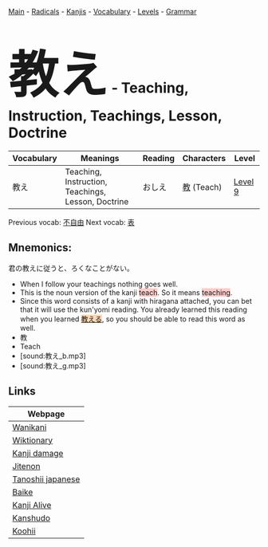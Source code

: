 <style> bigfont {font-size: 100px}</style>
[Main](../README.md) -
[Radicals](../radicals.md) -
[Kanjis](../kanjis.md) -
[Vocabulary](../vocabulary.md) -
[Levels](../levels.md) -
[Grammar](../grammar.md)
# <bigfont> 教え</bigfont> - Teaching, Instruction, Teachings, Lesson, Doctrine 

| Vocabulary | Meanings | Reading | Characters | Level |
| --- | --- | --- | --- | --- |
| 教え | Teaching, Instruction, Teachings, Lesson, Doctrine | おしえ |  [教](../kanjis/教.md) (Teach) | [Level 9](../levels/wk_level9.md) |

Previous vocab: [不自由](不自由.md) Next vocab: [表](表.md) 

## Mnemonics:
君の教えに従うと、ろくなことがない。
* When I follow your teachings nothing goes well.
* This is the noun version of the kanji <span style="background-color:#ffcccb"> teach</span>. So it means <span style="background-color:#ffcccb"> teaching</span>.
* Since this word consists of a kanji with hiragana attached, you can bet that it will use the kun'yomi reading. You already learned this reading when you learned <span style="background-color:#fed8b1"> [教える](https://jisho.org/search/教える)</span>, so you should be able to read this word as well.
* 教
* Teach
* [sound:教え_b.mp3]
* [sound:教え_g.mp3]


## Links 

| Webpage |
| --- |
| [Wanikani          ](https://www.wanikani.com/kanji/教え) |
| [Wiktionary        ](https://en.wiktionary.org/wiki/教え) |
| [Kanji damage      ](http://www.kanjidamage.com/kanji/search?utf8=✓&q=教え) |
| [Jitenon           ](https://jitenon.com/kanji/教え) |
| [Tanoshii japanese ](https://www.tanoshiijapanese.com/dictionary/kanji.cfm?k=教え) |
| [Baike             ](https://baike.baidu.com/item/教え) |
| [Kanji Alive       ](https://app.kanjialive.com/教え) |
| [Kanshudo          ](https://www.kanshudo.com/searchmn?q=教え) |
| [Koohii            ](https://kanji.koohii.com/study/kanji/教え) |
